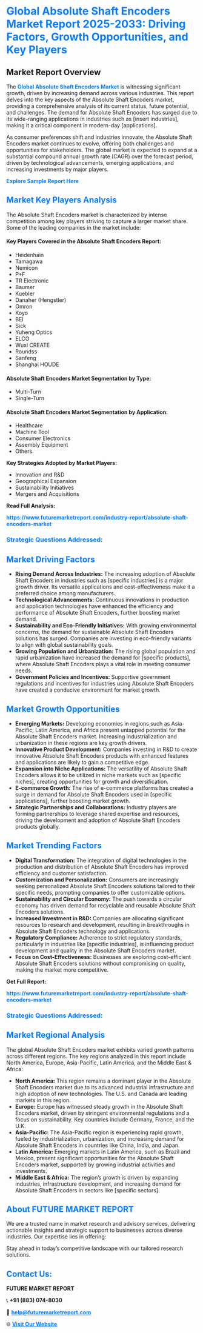<h1 style="color: #007BFF;">Global Absolute Shaft Encoders Market Report 2025-2033: Driving Factors, Growth Opportunities, and Key Players</h1>

<section id="overview">
<h2>Market Report Overview</h2>
<p>The <a href="https://www.futuremarketreport.com/industry-report/absolute-shaft-encoders-market" style="color: #007BFF; text-decoration: none;"><strong>Global Absolute Shaft Encoders Market</strong></a> is witnessing significant growth, driven by increasing demand across various industries. This report delves into the key aspects of the Absolute Shaft Encoders market, providing a comprehensive analysis of its current status, future potential, and challenges. The demand for Absolute Shaft Encoders has surged due to its wide-ranging applications in industries such as [insert industries], making it a critical component in modern-day [applications].</p>
<p>As consumer preferences shift and industries innovate, the Absolute Shaft Encoders market continues to evolve, offering both challenges and opportunities for stakeholders. The global market is expected to expand at a substantial compound annual growth rate (CAGR) over the forecast period, driven by technological advancements, emerging applications, and increasing investments by major players.</p>
</section>

<section id="overview">
<p><a href="https://www.futuremarketreport.com/request-sample/reportId=46464" style="color: #007BFF; text-decoration: none;"><strong>Explore Sample Report Here</strong></a></p>
</section>

<section id="key-players">
<h2 style="color: #007BFF;">Market Key Players Analysis</h2>
<p>The Absolute Shaft Encoders market is characterized by intense competition among key players striving to capture a larger market share. Some of the leading companies in the market include:</p>
<h4>Key Players Covered in the Absolute Shaft Encoders Report:</h4>
<ul><li>Heidenhain</li><li>Tamagawa</li><li>Nemicon</li><li>P+F</li><li>TR Electronic</li><li>Baumer</li><li>Kuebler</li><li>Danaher (Hengstler)</li><li>Omron</li><li>Koyo</li><li>BEI</li><li>Sick</li><li>Yuheng Optics</li><li>ELCO</li><li>Wuxi CREATE</li><li>Roundss</li><li>Sanfeng</li><li>Shanghai HOUDE</li></ul>
<h4>Absolute Shaft Encoders Market Segmentation by Type:</h4>
<ul><li>Multi-Turn</li><li>Single-Turn</li></ul>

<h4>Absolute Shaft Encoders Market Segmentation by Application:</h4>
<ul><li>Healthcare</li><li>Machine Tool</li><li>Consumer Electronics</li><li>Assembly Equipment</li><li>Others</li></ul>
<p><strong>Key Strategies Adopted by Market Players:</strong></p>
<ul>
<li>Innovation and R&D</li>
<li>Geographical Expansion</li>
<li>Sustainability Initiatives</li>
<li>Mergers and Acquisitions</li>
</ul>
</section>

<section>
<p><strong>Read Full Analysis: </strong></p><a href="https://www.futuremarketreport.com/industry-report/absolute-shaft-encoders-market" style="color: #007BFF; text-decoration: none;"><strong>https://www.futuremarketreport.com/industry-report/absolute-shaft-encoders-market</strong></a>
<h3 style="color: #007BFF;">Strategic Questions Addressed:</h3>
</section>

<section id="driving-factors">
<h2 style="color: #007BFF;">Market Driving Factors</h2>
<ul>
<li><strong>Rising Demand Across Industries:</strong> The increasing adoption of Absolute Shaft Encoders in industries such as [specific industries] is a major growth driver. Its versatile applications and cost-effectiveness make it a preferred choice among manufacturers.</li>
<li><strong>Technological Advancements:</strong> Continuous innovations in production and application technologies have enhanced the efficiency and performance of Absolute Shaft Encoders, further boosting market demand.</li>
<li><strong>Sustainability and Eco-Friendly Initiatives:</strong> With growing environmental concerns, the demand for sustainable Absolute Shaft Encoders solutions has surged. Companies are investing in eco-friendly variants to align with global sustainability goals.</li>
<li><strong>Growing Population and Urbanization:</strong> The rising global population and rapid urbanization have increased the demand for [specific products], where Absolute Shaft Encoders plays a vital role in meeting consumer needs.</li>
<li><strong>Government Policies and Incentives:</strong> Supportive government regulations and incentives for industries using Absolute Shaft Encoders have created a conducive environment for market growth.</li>
</ul>
</section>

<section id="growth-opportunities">
<h2 style="color: #007BFF;">Market Growth Opportunities</h2>
<ul>
<li><strong>Emerging Markets:</strong> Developing economies in regions such as Asia-Pacific, Latin America, and Africa present untapped potential for the Absolute Shaft Encoders market. Increasing industrialization and urbanization in these regions are key growth drivers.</li>
<li><strong>Innovative Product Development:</strong> Companies investing in R&D to create innovative Absolute Shaft Encoders products with enhanced features and applications are likely to gain a competitive edge.</li>
<li><strong>Expansion into Niche Applications:</strong> The versatility of Absolute Shaft Encoders allows it to be utilized in niche markets such as [specific niches], creating opportunities for growth and diversification.</li>
<li><strong>E-commerce Growth:</strong> The rise of e-commerce platforms has created a surge in demand for Absolute Shaft Encoders used in [specific applications], further boosting market growth.</li>
<li><strong>Strategic Partnerships and Collaborations:</strong> Industry players are forming partnerships to leverage shared expertise and resources, driving the development and adoption of Absolute Shaft Encoders products globally.</li>
</ul>
</section>

<section id="trending-factors">
<h2 style="color: #007BFF;">Market Trending Factors</h2>
<ul>
<li><strong>Digital Transformation:</strong> The integration of digital technologies in the production and distribution of Absolute Shaft Encoders has improved efficiency and customer satisfaction.</li>
<li><strong>Customization and Personalization:</strong> Consumers are increasingly seeking personalized Absolute Shaft Encoders solutions tailored to their specific needs, prompting companies to offer customizable options.</li>
<li><strong>Sustainability and Circular Economy:</strong> The push towards a circular economy has driven demand for recyclable and reusable Absolute Shaft Encoders solutions.</li>
<li><strong>Increased Investment in R&D:</strong> Companies are allocating significant resources to research and development, resulting in breakthroughs in Absolute Shaft Encoders technology and applications.</li>
<li><strong>Regulatory Compliance:</strong> Adherence to strict regulatory standards, particularly in industries like [specific industries], is influencing product development and quality in the Absolute Shaft Encoders market.</li>
<li><strong>Focus on Cost-Effectiveness:</strong> Businesses are exploring cost-efficient Absolute Shaft Encoders solutions without compromising on quality, making the market more competitive.</li>
</ul>
</section>

<section>
<p><strong>Get Full Report: </strong></p><a href="https://www.futuremarketreport.com/industry-report/absolute-shaft-encoders-market" style="color: #007BFF; text-decoration: none;"><strong>https://www.futuremarketreport.com/industry-report/absolute-shaft-encoders-market</strong></a>
<h3 style="color: #007BFF;">Strategic Questions Addressed:</h3>
</section>


<section id="regional-analysis">
<h2 style="color: #007BFF;">Market Regional Analysis</h2>
<p>The global Absolute Shaft Encoders market exhibits varied growth patterns across different regions. The key regions analyzed in this report include North America, Europe, Asia-Pacific, Latin America, and the Middle East & Africa:</p>
<ul>
<li><strong>North America:</strong> This region remains a dominant player in the Absolute Shaft Encoders market due to its advanced industrial infrastructure and high adoption of new technologies. The U.S. and Canada are leading markets in this region.</li>
<li><strong>Europe:</strong> Europe has witnessed steady growth in the Absolute Shaft Encoders market, driven by stringent environmental regulations and a focus on sustainability. Key countries include Germany, France, and the U.K.</li>
<li><strong>Asia-Pacific:</strong> The Asia-Pacific region is experiencing rapid growth, fueled by industrialization, urbanization, and increasing demand for Absolute Shaft Encoders in countries like China, India, and Japan.</li>
<li><strong>Latin America:</strong> Emerging markets in Latin America, such as Brazil and Mexico, present significant opportunities for the Absolute Shaft Encoders market, supported by growing industrial activities and investments.</li>
<li><strong>Middle East & Africa:</strong> The region’s growth is driven by expanding industries, infrastructure development, and increasing demand for Absolute Shaft Encoders in sectors like [specific sectors].</li>
</ul>
</section>

<footer>
<h2 style="color: #007BFF;">About FUTURE MARKET REPORT</h2>
<p>We are a trusted name in market research and advisory services, delivering actionable insights and strategic support to businesses across diverse industries. Our expertise lies in offering:</p>

<p>Stay ahead in today’s competitive landscape with our tailored research solutions.</p>

<h2 style="color: #007BFF;">Contact Us:</h2>
<p><strong>FUTURE MARKET REPORT</strong></p>
<p>📞 <strong>+91 (883) 074-8030</strong></p>
<p>📧 <strong><a href="mailto:help@futuremarketreport.com" style="color: #007BFF;">help@futuremarketreport.com</a></strong></p>
<p>🌐 <strong><a href="https://www.futuremarketreport.com/" style="color: #007BFF;">Visit Our Website</a></strong></p>
</footer>